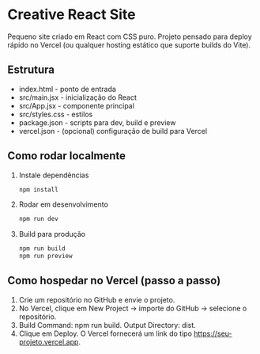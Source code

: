 # Creative React Site

Pequeno site criado em React com CSS puro. Projeto pensado para deploy rápido no Vercel (ou qualquer hosting estático que suporte builds do Vite).

## Estrutura

- index.html - ponto de entrada
- src/main.jsx - inicialização do React
- src/App.jsx - componente principal
- src/styles.css - estilos
- package.json - scripts para dev, build e preview
- vercel.json - (opcional) configuração de build para Vercel

## Como rodar localmente

1. Instale dependências
   ```bash
   npm install
   ```

2. Rodar em desenvolvimento
   ```bash
   npm run dev
   ```

3. Build para produção
   ```bash
   npm run build
   npm run preview
   ```

## Como hospedar no Vercel (passo a passo)

1. Crie um repositório no GitHub e envie o projeto.
2. No Vercel, clique em New Project → importe do GitHub → selecione o repositório.
3. Build Command: npm run build. Output Directory: dist.
4. Clique em Deploy. O Vercel fornecerá um link do tipo https://seu-projeto.vercel.app.
